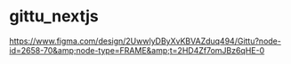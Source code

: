 # gittu_nextjs
https://www.figma.com/design/2UwwlyDByXvKBVAZduq494/Gittu?node-id=2658-70&amp;node-type=FRAME&amp;t=2HD4Zf7omJBz6qHE-0
